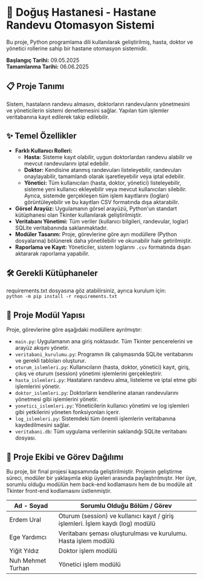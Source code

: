 # 🏥 Doğuş Hastanesi - Hastane Randevu Otomasyon Sistemi

Bu proje, Python programlama dili kullanılarak geliştirilmiş, hasta, doktor ve yönetici rollerine sahip bir hastane otomasyon sistemidir.

**Başlangıç Tarihi:** 09.05.2025\
**Tamamlanma Tarihi:** 06.06.2025

## 📋 Proje Tanımı

Sistem, hastaların randevu almasını, doktorların randevularını yönetmesini ve yöneticilerin sistemi denetlemesini sağlar. Yapılan tüm işlemler veritabanına kayıt edilerek takip edilebilir.

## ✨ Temel Özellikler

-   **Farklı Kullanıcı Rolleri:**
    -   **Hasta:** Sisteme kayıt olabilir, uygun doktorlardan randevu alabilir ve mevcut randevularını iptal edebilir.
    -   **Doktor:** Kendisine atanmış randevuları listeleyebilir, randevuları onaylayabilir, tamamlandı olarak işaretleyebilir veya iptal edebilir.
    -   **Yönetici:** Tüm kullanıcıları (hasta, doktor, yönetici) listeleyebilir, sisteme yeni kullanıcı ekleyebilir veya mevcut kullanıcıları silebilir. Ayrıca, sistemde gerçekleşen tüm işlem kayıtlarını (logları) görüntüleyebilir ve bu kayıtları CSV formatında dışa aktarabilir.
-   **Görsel Arayüz:** Uygulamanın görsel arayüzü, Python'un standart kütüphanesi olan Tkinter kullanılarak geliştirilmiştir.
-   **Veritabanı Yönetimi:** Tüm veriler (kullanıcı bilgileri, randevular, loglar) SQLite veritabanında saklanmaktadır.
-   **Modüler Tasarım:** Proje, görevlerine göre ayrı modüllere (Python dosyalarına) bölünerek daha yönetilebilir ve okunabilir hale getirilmiştir.
-   **Raporlama ve Kayıt:** Yöneticiler, sistem loglarını `.csv` formatında dışarı aktararak raporlama yapabilir.

## 🛠️ Gerekli Kütüphaneler

requirements.txt dosyasına göz atabilirsiniz, ayrıca kurulum için:\
`python -m pip install -r requirements.txt`

## 📂 Proje Modül Yapısı

Proje, görevlerine göre aşağıdaki modüllere ayrılmıştır:

-   `main.py`: Uygulamanın ana giriş noktasıdır. Tüm Tkinter pencerelerini ve arayüz akışını yönetir.
-   `veritabani_kurulumu.py`: Programın ilk çalışmasında SQLite veritabanını ve gerekli tabloları oluşturur.
-   `oturum_islemleri.py`: Kullanıcıların (hasta, doktor, yönetici) kayıt, giriş, çıkış ve oturum (session) yönetimi işlemlerini gerçekleştirir.
-   `hasta_islemleri.py`: Hastaların randevu alma, listeleme ve iptal etme gibi işlemlerini yönetir.
-   `doktor_islemleri.py`: Doktorların kendilerine atanan randevularını yönetmesi gibi işlemlerini yönetir.
-   `yonetici_islemleri.py`: Yöneticilerin kullanıcı yönetimi ve log işlemleri gibi yetkilerini yöneten fonksiyonları içerir.
-   `log_islemleri.py`: Sistemdeki tüm önemli işlemlerin veritabanına kaydedilmesini sağlar.
-   `veritabani.db`: Tüm uygulama verilerinin saklandığı SQLite veritabanı dosyası.

## 👥 Proje Ekibi ve Görev Dağılımı

Bu proje, bir final projesi kapsamında geliştirilmiştir. Projenin geliştirme süreci, modüler bir yaklaşımla ekip üyeleri arasında paylaştırılmıştır. Her üye, sorumlu olduğu modülün hem back-end kodlamasını hem de bu modüle ait Tkinter front-end kodlamasını üstlenmiştir.

| Ad - Soyad        | Sorumlu Olduğu Bölüm / Görev                                       |
| ----------------- | ------------------------------------------------------------------ |
| Erdem Ural        | Oturum (session) ve kullanıcı kayıt / giriş işlemleri. İşlem kaydı (log) modülü |
| Ege Yardımcı      | Veritabanı şeması oluşturulması ve kurulumu. Hasta işlem modülü |
| Yiğit Yıldız      | Doktor işlem modülü |
| Nuh Mehmet Turhan | Yönetici işlem modülü |